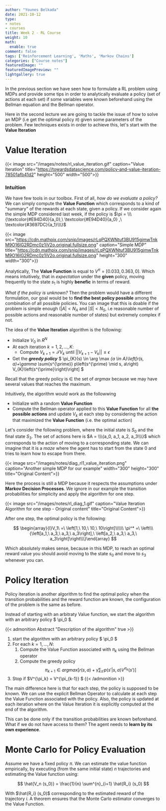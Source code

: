 ```yaml
---
author: "Younes Belkada"
date: 2021-10-12
type:
- notes
- courses
title: Week 2 - RL Course
weight: 10
math:
  enable: true
comment: false
tags: ['Reinforcement Learning', 'Maths', 'Markov Chains']
categories: ["Course notes"]
featuredImage: ""
featuredImagePreview: ""
lightgallery: true
---
```


In the previous section we have seen how to formulate a RL problem using MDPs and provide some tips in order to analytically evaluate a policy (set of actions at each set) if some variables were known beforehand using the Bellman equation and the Bellman operator.

Here in the second lecture we are going to tackle the issue of how to solve an MDP (i.e get the optimal policy $\pi$) given some parameters of the problem. Few techniques exists in order to achieve this, let's start with the **Value Iteration**

# Value Iteration

{{< image src="/images/notes/rl_value_iteration.gif" caption="Value Iteration" title="https://towardsdatascience.com/policy-and-value-iteration-78501afb41d2" height="500" width="500">}}


### Intuition

We have few tools in our toolbox. First of all, *how do we evaluate a policy?* We can simply compute the **Value Function** which corresponds to a kind of "summary" of the rewards at each state, given a policy. If we consider again the simple MDP considered last week, if the policy is $\pi = \\\{\textcolor{#E94D40}{a_0},\ \textcolor{#E94D40}{a_0} ,\ \textcolor{#3697DC}{a_1}\\\}$

{{< image src="https://cdn.mathpix.com/snip/images/rLqPQXWNtuf3BU915gjmwTnkM9O16IG2RDmc0z1iV2o.original.fullsize.png" caption="Simple MDP" title="https://cdn.mathpix.com/snip/images/rLqPQXWNtuf3BU915gjmwTnkM9O16IG2RDmc0z1iV2o.original.fullsize.png" height="300" width="300">}}

Analytically, The **Value Function** is equal to $V^\pi = [0.033, 0.363, 0]$. Which means intuitively, that in *expectation* under the **given** policy, moving frequently to the state $s_1$ is highly **benefic** in terms of reward.

*What if the policy is unknown?* Then the problem would have a different formulation, our goal would be to **find the best policy possible** among the combination of all possible policies. You can image that this is doable if the problem is simple enough ($|A| < N_A$ and $|S| < N_S$, i.e reasonable number of possible actions and reasonable number of states) but extremely complex if not.
 
The idea of the **Value Iteration** algorithm is the following:
* Initialize $V_0$ in $R^N$
* At each iteration $k = 1,2,...,K$:
    * Compute $V_{k+1} = \mathcal{T}V_k$ until $|| V_{k+1} - V_k || \leq \epsilon$
* Get the ***greedy policy*** $
\pi_{K}(s) \in \arg \max _{a \in A}\left[r(s, a)+\gamma \sum_{s^{\prime}} p\left(s^{\prime} \mid s, a\right) V_{K}\left(s^{\prime}\right)\right]
$

Recall that the greedy policy is $\in$ the set of $argmax$ because we may have several values that reaches the maximum.

Intuitively, the algorithm would work as the followwing
* Initialize with a random **Value Function**
* Compute the Bellman operator applied to this **Value Function** for all **the possible actions** and update $V_k$ at each step by considering the action that maximized the **Value Function** (i.e. the optimal action)

Let's consider the following problem, where the initial state is $S_0$ and the final state $S_3$. The set of actions here is $A = \\\{a_0, a_1, a_2, a_3\\\}$ which corresponds to the action of moving to a corresponding state. We can imagine that it is a *maze* where the agent has to start from the state 0 and tries to learn how to escape from there.


{{< image src="/images/notes/diag_rl1_value_iteration.png" caption="Another simple MDP for our example" width="300" height="300" title="Original Content">}}

Here the process is still a MDP because it respects the assumptions under **Markov Decision Processes**. We ignore in our example the transition probabilities for simplicity and apply the algorithm for one step.

{{< image src="/images/notes/rl_diag_1.gif" caption="Value Iteration Algorithm for one step - Original content" title="Original Content">}}

After one step, the optimal policy is the following:

$$ \begin{array}{l}V_1\ =\ \left[1,\ 10,\ 10,\ 10\right]\\\\\\ \pi^* =\ \left\\\{\left[a_1,\ a_3,\ a_3,\ a_3\right],\ \left[a_2,\ a_3,\ a_3,\ a_3\right]\right\\\}\end{array} $$

Which absolutely makes sense, because in this MDP, to reach an optimal reward value you should avoid moving to the state $s_0$ and move to $s_3$ whenever you can.

# Policy Iteration

Policy iteration is another algorithm to find the optimal policy when the transition probabilities and the reward function are known, the configuration of the problem is the same as before.

Instead of starting with an arbitraty Value function, we start the algorithm with an arbitrary policy $ \pi_0 $.

{{< admonition Abstract "Description of the algorithm" true >}}
1. start the algorithm with an arbitrary policy $ \pi_0 $
2. For each $k = 1,...,N$:
    1. Compute the Value Function associated with $\pi_k$ using the Bellman operator
    2. Compute the greedy policy $$ \pi_{k+1} \in arg max [r(s, a) + \gamma \sum_{s'} p(s' | s, a) V^{\pi_k} (s')] $$
3. Stop if $V^{\pi_k} = V^{\pi_{k-1}} $
{{< /admonition >}}

The main difference here is that for each step, the policy is supposed to be known. We can use the explicit Bellman Operator to calculate at each step the Value Function associated with the policy. Also, the policy is updated at each iteration where on the Value Iteration it is explicitly computed at the end of the algorithm.

This can be done only if the transition probabilities are known beforehand. What if we do not have access to them? The agent needs to **learn by its own experience**.

# Monte Carlo for Policy Evaluation

Assume we have a fixed policy $\pi$. We can estimate the value function empirically, by executing (from the same initial state) $n$ trajectories and estimating the Value function using:

$$
\hat{V_n (s_0)} = \frac{1}{n} \sum^{n}_{i=1} \hat{R_i} (s_0)
$$

With $\hat{R_i} (s_0)$ corresponding to the estimated reward of the trajectory $i$. A theorem ensures that the Monte Carlo estimator converges to the Value Function.